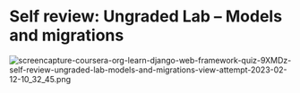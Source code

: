 # Self review: Ungraded Lab – Models and migrations

![screencapture-coursera-org-learn-django-web-framework-quiz-9XMDz-self-review-ungraded-lab-models-and-migrations-view-attempt-2023-02-12-10_32_45.png](Self%20review%20Ungraded%20Lab%20%E2%80%93%20Models%20and%20migrations%202ec2ff91baa043d9bffaf41a4dd250ba/screencapture-coursera-org-learn-django-web-framework-quiz-9XMDz-self-review-ungraded-lab-models-and-migrations-view-attempt-2023-02-12-10_32_45.png)